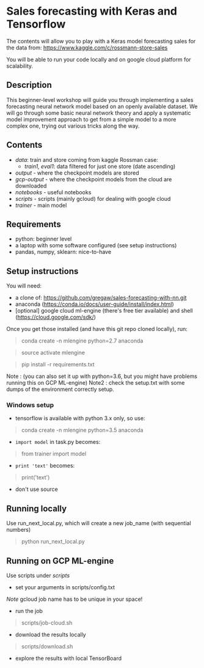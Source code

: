 # Sales forecasting with Keras and Tensorflow

The contents will allow you to play with a Keras model forecasting sales for the data from: https://www.kaggle.com/c/rossmann-store-sales 

You will be able to run your code locally and on google cloud platform for scalability.

## Description

This beginner-level workshop will guide you through implementing a sales forecasting neural network model based on an openly available dataset. We will go through some basic neural network theory and apply a systematic model improvement approach to get from a simple model to a more complex one, trying out various tricks along the way.

## Contents
- *data*: train and store coming from kaggle Rossman case: 
  - *train1, eval1*: data filtered for just one store (date ascending)
- *output* - where the checkpoint models are stored
- *gcp-output* - where the checkpoint models from the cloud are downloaded
- *notebooks* - useful notebooks
- *scripts* - scripts (mainly gcloud) for dealing with google cloud
- *trainer* - main model

## Requirements

- python: beginner level
- a laptop with some software configured (see setup instructions)
- pandas, numpy, sklearn: nice-to-have

## Setup instructions

You will need: 

- a clone of: https://github.com/gregaw/sales-forecasting-with-nn.git
- anaconda (https://conda.io/docs/user-guide/install/index.html)
- [optional] google cloud ml-engine (there's free tier available) and shell (https://cloud.google.com/sdk/)

Once you get those installed (and have this git repo cloned locally), run:

> conda create -n mlengine python=2.7 anaconda

> source activate mlengine

> pip install -r requirements.txt

Note  : (you can also set it up with python=3.6, but you might have problems running this on GCP ML-engine)
Note2 : check the setup.txt with some dumps of the environment correctly setup.

### Windows setup

- tensorflow is available with python 3.x only, so use:
> conda create -n mlengine python=3.5 anaconda

- `import model` in task.py becomes:
> from trainer import model     

- `print 'text'` becomes:
> print('text')

- don't use source

## Running locally
Use run_next_local.py, which will create a new job_name (with sequential numbers)

> python run_next_local.py

## Running on GCP ML-engine
Use scripts under *scripts*

- set your arguments in scripts/config.txt

*Note* gcloud job name has to be unique in your space!

- run the job

> scripts/job-cloud.sh

- download the results locally

> scripts/download.sh

- explore the results with local TensorBoard

